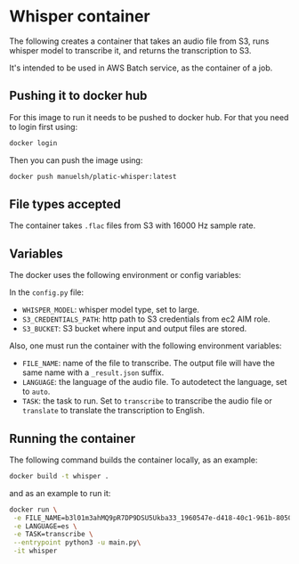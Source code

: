 # Whisper container

The following creates a container that takes an audio file from S3, runs whisper model to transcribe it, and returns the transcription to S3.

It's intended to be used in AWS Batch service, as the container of a job.

## Pushing it to docker hub

For this image to run it needs to be pushed to docker hub. For that you need to login first using:

```bash
docker login
```

Then you can push the image using:

```bash
docker push manuelsh/platic-whisper:latest
```

## File types accepted

The container takes `.flac` files from S3 with 16000 Hz sample rate.

## Variables

The docker uses the following environment or config variables:

In the `config.py` file:

- `WHISPER_MODEL`: whisper model type, set to large.
- `S3_CREDENTIALS_PATH`: http path to S3 credentials from ec2 AIM role.
- `S3_BUCKET`: S3 bucket where input and output files are stored.

Also, one must run the container with the following environment variables:

- `FILE_NAME`: name of the file to transcribe. The output file will have the same name with a `_result.json` suffix.
- `LANGUAGE`: the language of the audio file. To autodetect the language, set to `auto`.
- `TASK`: the task to run. Set to `transcribe` to transcribe the audio file or `translate` to translate the transcription to English.

## Running the container

The following command builds the container locally, as an example:

```bash
docker build -t whisper .
```

and as an example to run it:

```bash
docker run \
 -e FILE_NAME=b3l01m3ahMQ9pR7DP9DSU5Ukba33_1960547e-d418-40c1-961b-805037a1645e.flac \
 -e LANGUAGE=es \
 -e TASK=transcribe \
 --entrypoint python3 -u main.py\
 -it whisper
```
